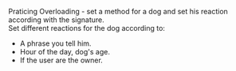 Praticing Overloading - set a method for a dog and set his reaction according with the signature. <br>
Set different reactions for the dog according to:
 - A phrase you tell him. <br>
 - Hour of the day, dog's age.<br>
 - If the user are the owner. <br>
